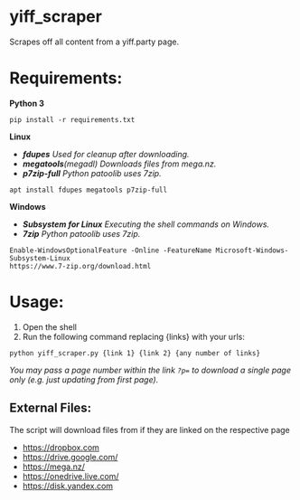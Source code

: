 # yiff_scraper
Scrapes off all content from a yiff.party page.

# Requirements:
**Python 3** 
```
pip install -r requirements.txt
```
**Linux** 
* _**fdupes** Used for cleanup after downloading._
* _**megatools**(megadl) Downloads files from mega.nz._
* _**p7zip-full** Python patoolib uses 7zip._
```
apt install fdupes megatools p7zip-full
```
**Windows**
* _**Subsystem for Linux** Executing the shell commands on Windows._
* _**7zip** Python patoolib uses 7zip._
```
Enable-WindowsOptionalFeature -Online -FeatureName Microsoft-Windows-Subsystem-Linux
https://www.7-zip.org/download.html
```

# Usage:
1. Open the shell
2. Run the following command replacing {links} with your urls:
```
python yiff_scraper.py {link 1} {link 2} {any number of links}
```
_You may pass a page number within the link `?p=` to download a single page only (e.g. just updating from first page)._

## External Files:
The script will download files from if they are linked on the respective page
* https://dropbox.com
* https://drive.google.com/
* https://mega.nz/
* https://onedrive.live.com/
* https://disk.yandex.com
